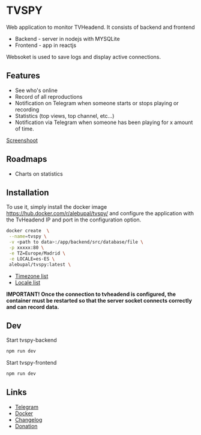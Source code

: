 # TVSPY

Web application to monitor TVHeadend.
It consists of backend and frontend

- Backend - server in nodejs with MYSQLite
- Frontend - app in reactjs

Websoket is used to save logs and display active connections.

## Features

- See who's online
- Record of all reproductions
- Notification on Telegram when someone starts or stops playing or recording
- Statistics (top views, top channel, etc...)
- Notification via Telegram when someone has been playing for x amount of time.

[Screenshoot](https://github.com/alebupal/tvspy/tree/master/screenshoot)

## Roadmaps

- Charts on statistics

## Installation

To use it, simply install the docker image <https://hub.docker.com/r/alebupal/tvspy/> and configure the application with the TvHeadend IP and port in the configuration option.

``` bash
docker create  \
 --name=tvspy \
 -v <path to data>:/app/backend/src/database/file \
 -p xxxxx:80 \
 -e TZ=Europe/Madrid \
 -e LOCALE=es-ES \
 alebupal/tvspy:latest \
```

- [Timezone list](<https://en.wikipedia.org/wiki/List_of_tz_database_time_zones>)
- [Locale list](<https://simplelocalize.io/data/locales/>)

 **IMPORTANT! Once the connection to tvheadend is configured, the container must be restarted so that the server socket connects correctly and can record data.**

## Dev

Start tvspy-backend

``` bash
npm run dev
```

Start tvspy-frontend

``` bash
npm run dev
```

## Links

- [Telegram](<https://t.me/tvspy_news>)
- [Docker](<https://hub.docker.com/r/alebupal/tvspy/>)
- [Changelog](<https://github.com/alebupal/tvspy/blob/master/CHANGELOG.MD>)
- [Donation](<https://www.paypal.me/alebupal>)